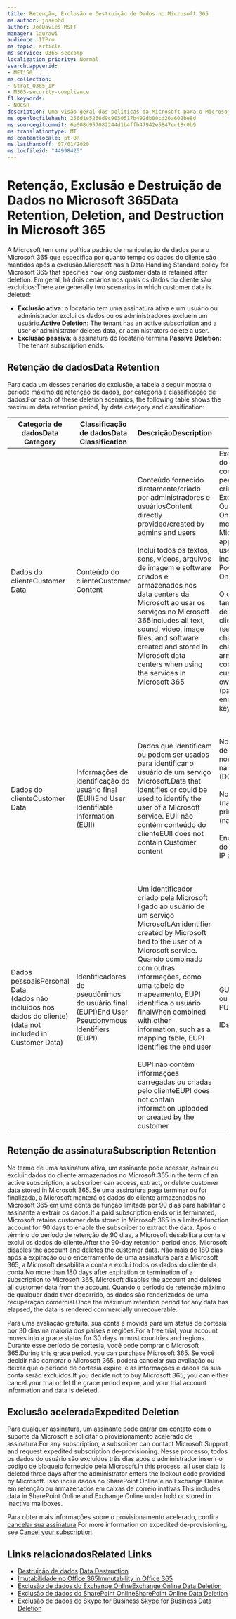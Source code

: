 ```yaml
---
title: Retenção, Exclusão e Destruição de Dados no Microsoft 365
ms.author: josephd
author: JoeDavies-MSFT
manager: laurawi
audience: ITPro
ms.topic: article
ms.service: O365-seccomp
localization_priority: Normal
search.appverid:
- MET150
ms.collection:
- Strat_O365_IP
- M365-security-compliance
f1.keywords:
- NOCSH
description: Uma visão geral das políticas da Microsoft para o Microsoft 365 em relação à retenção, exclusão e destruição de dados.
ms.openlocfilehash: 256d1e5236d9c9050517b492db00cd26a602be8d
ms.sourcegitcommit: 6e608d957082244d1b4ffb47942e5847ec18c0b9
ms.translationtype: MT
ms.contentlocale: pt-BR
ms.lasthandoff: 07/01/2020
ms.locfileid: "44998425"
---
```

# <a name="data-retention-deletion-and-destruction-in-microsoft-365"></a><span data-ttu-id="360a4-103">Retenção, Exclusão e Destruição de Dados no Microsoft 365</span><span class="sxs-lookup"><span data-stu-id="360a4-103">Data Retention, Deletion, and Destruction in Microsoft 365</span></span>

<span data-ttu-id="360a4-104">A Microsoft tem uma política padrão de manipulação de dados para o Microsoft 365 que especifica por quanto tempo os dados do cliente são mantidos após a exclusão.</span><span class="sxs-lookup"><span data-stu-id="360a4-104">Microsoft has a Data Handling Standard policy for Microsoft 365 that specifies how long customer data is retained after deletion.</span></span> <span data-ttu-id="360a4-105">Em geral, há dois cenários nos quais os dados do cliente são excluídos:</span><span class="sxs-lookup"><span data-stu-id="360a4-105">There are generally two scenarios in which customer data is deleted:</span></span>

- <span data-ttu-id="360a4-106">**Exclusão ativa**: o locatário tem uma assinatura ativa e um usuário ou administrador exclui os dados ou os administradores excluem um usuário.</span><span class="sxs-lookup"><span data-stu-id="360a4-106">**Active Deletion**: The tenant has an active subscription and a user or administrator deletes data, or administrators delete a user.</span></span>
- <span data-ttu-id="360a4-107">**Exclusão passiva**: a assinatura do locatário termina.</span><span class="sxs-lookup"><span data-stu-id="360a4-107">**Passive Deletion**: The tenant subscription ends.</span></span>

## <a name="data-retention"></a><span data-ttu-id="360a4-108">Retenção de dados</span><span class="sxs-lookup"><span data-stu-id="360a4-108">Data Retention</span></span>

<span data-ttu-id="360a4-109">Para cada um desses cenários de exclusão, a tabela a seguir mostra o período máximo de retenção de dados, por categoria e classificação de dados:</span><span class="sxs-lookup"><span data-stu-id="360a4-109">For each of these deletion scenarios, the following table shows the maximum data retention period, by data category and classification:</span></span>

| <span data-ttu-id="360a4-110">Categoria de dados</span><span class="sxs-lookup"><span data-stu-id="360a4-110">Data Category</span></span> | <span data-ttu-id="360a4-111">Classificação de dados</span><span class="sxs-lookup"><span data-stu-id="360a4-111">Data Classification</span></span> | <span data-ttu-id="360a4-112">Descrição</span><span class="sxs-lookup"><span data-stu-id="360a4-112">Description</span></span> | <span data-ttu-id="360a4-113">Exemplos</span><span class="sxs-lookup"><span data-stu-id="360a4-113">Examples</span></span> | <span data-ttu-id="360a4-114">Período de retenção</span><span class="sxs-lookup"><span data-stu-id="360a4-114">Retention Period</span></span> |
|-----------------|-----------------|-----------------|----------------------------------|-------------------------------|
| <span data-ttu-id="360a4-115">Dados do cliente</span><span class="sxs-lookup"><span data-stu-id="360a4-115">Customer Data</span></span> | <span data-ttu-id="360a4-116">Conteúdo do cliente</span><span class="sxs-lookup"><span data-stu-id="360a4-116">Customer Content</span></span>| <span data-ttu-id="360a4-117">Conteúdo fornecido diretamente/criado por administradores e usuários</span><span class="sxs-lookup"><span data-stu-id="360a4-117">Content directly provided/created by admins and users</span></span> <br><br> <span data-ttu-id="360a4-118">Inclui todos os textos, sons, vídeos, arquivos de imagem e software criados e armazenados nos data centers da Microsoft ao usar os serviços no Microsoft 365</span><span class="sxs-lookup"><span data-stu-id="360a4-118">Includes all text, sound, video, image files, and software created and stored in Microsoft data centers when using the services in Microsoft 365</span></span> | <span data-ttu-id="360a4-119">Exemplos de aplicativos do Microsoft 365 usados com mais frequência que permitem aos usuários criar dados incluem Word, Excel, PowerPoint, Outlook e OneNote</span><span class="sxs-lookup"><span data-stu-id="360a4-119">Examples of the most commonly used Microsoft 365 applications that allow users to author data include Word, Excel, PowerPoint, Outlook, and OneNote</span></span> <br><br> <span data-ttu-id="360a4-120">O conteúdo do cliente também inclui segredos de Propriedade do cliente/fornecidos (senhas, certificados, chaves de criptografia, chaves de armazenamento)</span><span class="sxs-lookup"><span data-stu-id="360a4-120">Customer content also includes customer-owned/provided secrets (passwords, certificates, encryption keys, storage keys)</span></span> | <span data-ttu-id="360a4-121">**Cenário de exclusão ativa:** no máximo 30 dias</span><span class="sxs-lookup"><span data-stu-id="360a4-121">**Active Deletion Scenario:** at most 30 days</span></span> <br><br> <span data-ttu-id="360a4-122">**Cenário de exclusão passiva:** no máximo 180 dias</span><span class="sxs-lookup"><span data-stu-id="360a4-122">**Passive Deletion Scenario:** at most 180 days</span></span> |
| <span data-ttu-id="360a4-123">Dados do cliente</span><span class="sxs-lookup"><span data-stu-id="360a4-123">Customer Data</span></span> | <span data-ttu-id="360a4-124">Informações de identificação do usuário final (EUII)</span><span class="sxs-lookup"><span data-stu-id="360a4-124">End User Identifiable Information (EUII)</span></span> | <span data-ttu-id="360a4-125">Dados que identificam ou podem ser usados para identificar o usuário de um serviço Microsoft.</span><span class="sxs-lookup"><span data-stu-id="360a4-125">Data that identifies or could be used to identify the user of a Microsoft service.</span></span> <span data-ttu-id="360a4-126">EUII não contém conteúdo do cliente</span><span class="sxs-lookup"><span data-stu-id="360a4-126">EUII does not contain Customer content</span></span> | <span data-ttu-id="360a4-127">Nome de usuário ou nome de exibição (domínio \ nome_de_usuário)</span><span class="sxs-lookup"><span data-stu-id="360a4-127">User name or display name (DOMAIN\UserName)</span></span> <br><br> <span data-ttu-id="360a4-128">Nome principal do usuário (name@domain)</span><span class="sxs-lookup"><span data-stu-id="360a4-128">User principal name (name@domain)</span></span> <br><br>  <span data-ttu-id="360a4-129">Endereços IP específicos do usuário</span><span class="sxs-lookup"><span data-stu-id="360a4-129">User-specific IP addresses</span></span> | <span data-ttu-id="360a4-130">**Cenário de exclusão ativa:** no máximo 180 dias (apenas uma ação de administrador de locatário)</span><span class="sxs-lookup"><span data-stu-id="360a4-130">**Active Deletion Scenario:** at most 180 days (only a tenant administrator action)</span></span> <br><br> <span data-ttu-id="360a4-131">**Cenário de exclusão passiva:** no máximo 180 dias</span><span class="sxs-lookup"><span data-stu-id="360a4-131">**Passive Deletion Scenario:** at most 180 days</span></span> |
| <span data-ttu-id="360a4-132">Dados pessoais</span><span class="sxs-lookup"><span data-stu-id="360a4-132">Personal Data</span></span> <br> <span data-ttu-id="360a4-133">(dados não incluídos nos dados do cliente)</span><span class="sxs-lookup"><span data-stu-id="360a4-133">(data not included in Customer Data)</span></span> | <span data-ttu-id="360a4-134">Identificadores de pseudônimos do usuário final (EUPI)</span><span class="sxs-lookup"><span data-stu-id="360a4-134">End User Pseudonymous Identifiers (EUPI)</span></span> | <span data-ttu-id="360a4-135">Um identificador criado pela Microsoft ligado ao usuário de um serviço Microsoft.</span><span class="sxs-lookup"><span data-stu-id="360a4-135">An identifier created by Microsoft tied to the user of a Microsoft service.</span></span> <span data-ttu-id="360a4-136">Quando combinado com outras informações, como uma tabela de mapeamento, EUPI identifica o usuário final</span><span class="sxs-lookup"><span data-stu-id="360a4-136">When combined with other information, such as a mapping table, EUPI identifies the end user</span></span> <br><br> <span data-ttu-id="360a4-137">EUPI não contém informações carregadas ou criadas pelo cliente</span><span class="sxs-lookup"><span data-stu-id="360a4-137">EUPI does not contain information uploaded or created by the customer</span></span> | <span data-ttu-id="360a4-138">GUIDs de usuário, PUIDs ou SIDs</span><span class="sxs-lookup"><span data-stu-id="360a4-138">User GUIDs, PUIDs, or SIDs</span></span> <br><br> <span data-ttu-id="360a4-139">IDs de sessão</span><span class="sxs-lookup"><span data-stu-id="360a4-139">Session IDs</span></span> | <span data-ttu-id="360a4-140">**Cenário de exclusão ativa:** no máximo 30 dias</span><span class="sxs-lookup"><span data-stu-id="360a4-140">**Active Deletion Scenario:** at most 30 days</span></span> <br><br> <span data-ttu-id="360a4-141">**Cenário de exclusão passiva:** no máximo 180 dias</span><span class="sxs-lookup"><span data-stu-id="360a4-141">**Passive Deletion Scenario:** at most 180 days</span></span> |

## <a name="subscription-retention"></a><span data-ttu-id="360a4-142">Retenção de assinatura</span><span class="sxs-lookup"><span data-stu-id="360a4-142">Subscription Retention</span></span>

<span data-ttu-id="360a4-143">No termo de uma assinatura ativa, um assinante pode acessar, extrair ou excluir dados do cliente armazenados no Microsoft 365.</span><span class="sxs-lookup"><span data-stu-id="360a4-143">In the term of an active subscription, a subscriber can access, extract, or delete customer data stored in Microsoft 365.</span></span> <span data-ttu-id="360a4-144">Se uma assinatura paga terminar ou for finalizada, a Microsoft manterá os dados do cliente armazenados no Microsoft 365 em uma conta de função limitada por 90 dias para habilitar o assinante a extrair os dados.</span><span class="sxs-lookup"><span data-stu-id="360a4-144">If a paid subscription ends or is terminated, Microsoft retains customer data stored in Microsoft 365 in a limited-function account for 90 days to enable the subscriber to extract the data.</span></span> <span data-ttu-id="360a4-145">Após o término do período de retenção de 90 dias, a Microsoft desabilita a conta e exclui os dados do cliente.</span><span class="sxs-lookup"><span data-stu-id="360a4-145">After the 90-day retention period ends, Microsoft disables the account and deletes the customer data.</span></span> <span data-ttu-id="360a4-146">Não mais de 180 dias após a expiração ou o encerramento de uma assinatura para a Microsoft 365, a Microsoft desabilita a conta e exclui todos os dados do cliente da conta.</span><span class="sxs-lookup"><span data-stu-id="360a4-146">No more than 180 days after expiration or termination of a subscription to Microsoft 365, Microsoft disables the account and deletes all customer data from the account.</span></span> <span data-ttu-id="360a4-147">Quando o período de retenção máximo de qualquer dado tiver decorrido, os dados são renderizados de uma recuperação comercial.</span><span class="sxs-lookup"><span data-stu-id="360a4-147">Once the maximum retention period for any data has elapsed, the data is rendered commercially unrecoverable.</span></span>

<span data-ttu-id="360a4-148">Para uma avaliação gratuita, sua conta é movida para um status de cortesia por 30 dias na maioria dos países e regiões.</span><span class="sxs-lookup"><span data-stu-id="360a4-148">For a free trial, your account moves into a grace status for 30 days in most countries and regions.</span></span> <span data-ttu-id="360a4-149">Durante esse período de cortesia, você pode comprar o Microsoft 365.</span><span class="sxs-lookup"><span data-stu-id="360a4-149">During this grace period, you can purchase Microsoft 365.</span></span> <span data-ttu-id="360a4-150">Se você decidir não comprar o Microsoft 365, poderá cancelar sua avaliação ou deixar que o período de cortesia expire, e as informações e dados da sua conta serão excluídos.</span><span class="sxs-lookup"><span data-stu-id="360a4-150">If you decide not to buy Microsoft 365, you can either cancel your trial or let the grace period expire, and your trial account information and data is deleted.</span></span>

## <a name="expedited-deletion"></a><span data-ttu-id="360a4-151">Exclusão acelerada</span><span class="sxs-lookup"><span data-stu-id="360a4-151">Expedited Deletion</span></span>

<span data-ttu-id="360a4-152">Para qualquer assinatura, um assinante pode entrar em contato com o suporte da Microsoft e solicitar o provisionamento acelerado de assinatura.</span><span class="sxs-lookup"><span data-stu-id="360a4-152">For any subscription, a subscriber can contact Microsoft Support and request expedited subscription de-provisioning.</span></span> <span data-ttu-id="360a4-153">Nesse processo, todos os dados do usuário são excluídos três dias após o administrador inserir o código de bloqueio fornecido pela Microsoft.</span><span class="sxs-lookup"><span data-stu-id="360a4-153">In this process, all user data is deleted three days after the administrator enters the lockout code provided by Microsoft.</span></span> <span data-ttu-id="360a4-154">Isso inclui dados no SharePoint Online e no Exchange Online em retenção ou armazenados em caixas de correio inativas.</span><span class="sxs-lookup"><span data-stu-id="360a4-154">This includes data in SharePoint Online and Exchange Online under hold or stored in inactive mailboxes.</span></span>

<span data-ttu-id="360a4-155">Para obter mais informações sobre o provisionamento acelerado, confira [cancelar sua assinatura](https://docs.microsoft.com/microsoft-365/commerce/subscriptions/cancel-your-subscription).</span><span class="sxs-lookup"><span data-stu-id="360a4-155">For more information on expedited de-provisioning, see [Cancel your subscription](https://docs.microsoft.com/microsoft-365/commerce/subscriptions/cancel-your-subscription).</span></span>

## <a name="related-links"></a><span data-ttu-id="360a4-156">Links relacionados</span><span class="sxs-lookup"><span data-stu-id="360a4-156">Related Links</span></span>

- <span data-ttu-id="360a4-157">[Destruição de dados](office-365-data-destruction.md)
</span><span class="sxs-lookup"><span data-stu-id="360a4-157">[Data Destruction](office-365-data-destruction.md)</span></span>
- [<span data-ttu-id="360a4-158">Imutabilidade no Office 365</span><span class="sxs-lookup"><span data-stu-id="360a4-158">Immutability in Office 365</span></span>](office-365-data-immutability.md)
- [<span data-ttu-id="360a4-159">Exclusão de dados do Exchange Online</span><span class="sxs-lookup"><span data-stu-id="360a4-159">Exchange Online Data Deletion</span></span>](office-365-exchange-online-data-deletion.md)
- [<span data-ttu-id="360a4-160">Exclusão de dados do SharePoint Online</span><span class="sxs-lookup"><span data-stu-id="360a4-160">SharePoint Online Data Deletion</span></span>](office-365-sharepoint-online-data-deletion.md)
- [<span data-ttu-id="360a4-161">Exclusão de dados do Skype for Business </span><span class="sxs-lookup"><span data-stu-id="360a4-161">Skype for Business Data Deletion</span></span>](office-365-skype-data-deletion.md)